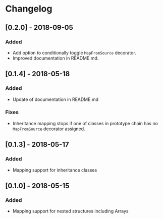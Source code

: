 # Changelog

## [0.2.0] - 2018-09-05

### Added

- Add option to conditionally toggle `MapFromSource` decorator.
- Improved documentation in README.md.

## [0.1.4] - 2018-05-18

### Added

- Update of documentation in README.md

### Fixes

- Inheritance mapping stops if one of classes in prototype chain has no `MapFromSource` decorator assigned.

## [0.1.3] - 2018-05-17

### Added

- Mapping support for inheritance classes

## [0.1.0] - 2018-05-15

### Added

- Mapping support for nested structures including Arrays